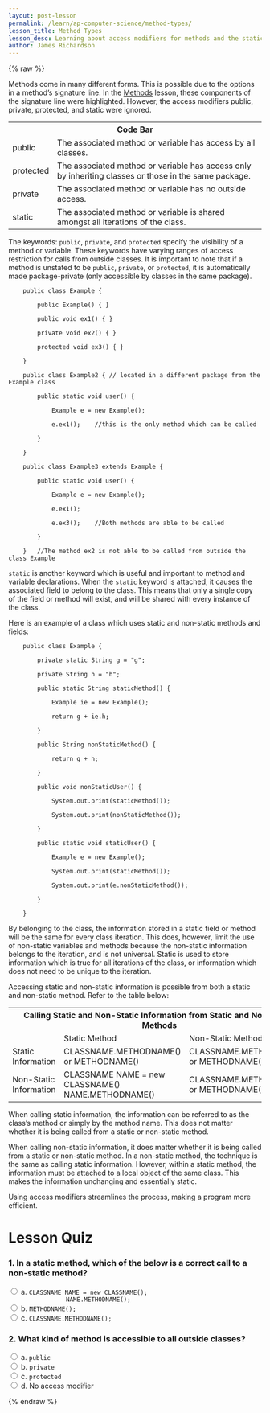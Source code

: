 ```yaml
---
layout: post-lesson
permalink: /learn/ap-computer-science/method-types/
lesson_title: Method Types
lesson_desc: Learning about access modifiers for methods and the static keyword.  
author: James Richardson
---
```


<script src="/questions.js"></script>

{% raw %}

Methods come in many different forms. This is possible due to the options in a method’s signature line. In the [Methods](https://teamscode.com/learn/ap-computer-science/methods/) lesson, these components of the signature line were highlighted. However, the access modifiers public, private, protected, and static were ignored.

<table>
  <tr>
    <th colspan="2">Code Bar</th>
  </tr>
  <tr>
    <td>public</td>
    <td>The associated method or variable has access by all classes.</td>
  </tr>
  <tr>
    <td>protected</td>
    <td>The associated method or variable has access only by inheriting classes or those in the same package.</td>
  </tr>
  <tr>
    <td>private</td>
    <td>The associated method or variable has no outside access.</td>
  </tr>
  <tr>
    <td>static</td>
    <td>The associated method or variable is shared amongst all iterations of the class. </td>
  </tr>
</table>


The keywords: <code>public</code>, <code>private</code>, and <code>protected</code> specify the visibility of a method or variable. These keywords have varying ranges of access restriction for calls from outside classes. It is important to note that if a method is unstated to be <code>public</code>, <code>private</code>, or <code>protected</code>, it is automatically made package-private (only accessible by classes in the same package). 

        public class Example {

            public Example() { }

            public void ex1() { }

            private void ex2() { }

            protected void ex3() { }

        }

        public class Example2 { // located in a different package from the Example class

            public static void user() {

                Example e = new Example();

                e.ex1();    //this is the only method which can be called

            }

        }

        public class Example3 extends Example { 

            public static void user() {

                Example e = new Example();

                e.ex1();    

                e.ex3();    //Both methods are able to be called 

            }

        }   //The method ex2 is not able to be called from outside the class Example

<code>static</code> is another keyword which is useful and important to method and variable declarations. When the <code>static</code> keyword is attached, it causes the associated field to belong to the class. This means that only a single copy of the field or method will exist, and will be shared with every instance of the class. 

Here is an example of a class which uses static and non-static methods and fields:

        public class Example {

            private static String g = "g";

            private String h = "h";

            public static String staticMethod() {

                Example ie = new Example();

                return g + ie.h;

            }

            public String nonStaticMethod() {

                return g + h;

            }

            public void nonStaticUser() {

                System.out.print(staticMethod());

                System.out.print(nonStaticMethod());

            }

            public static void staticUser() {

                Example e = new Example();

                System.out.print(staticMethod());

                System.out.print(e.nonStaticMethod());

            }

        }

By belonging to the class, the information stored in a static field or method will be the same for every class iteration. This does, however, limit the use of non-static variables and methods because the non-static information belongs to the iteration, and is not universal. Static is used to store information which is true for all iterations of the class, or information which does not need to be unique to the iteration. 

Accessing static and non-static information is possible from both a static and non-static method. Refer to the table below:

<table>
  <tr>
    <th colspan="3">Calling Static and Non-Static Information from Static and Non-Static Methods</th>
  </tr>
  <tr>
    <td></td>
    <td>Static Method</td>
    <td>Non-Static Method</td>
  </tr>
  <tr>
    <td>Static Information</td>
    <td>CLASSNAME.METHODNAME()
or
METHODNAME()</td>
    <td>CLASSNAME.METHODNAME()
or 
METHODNAME()</td>
  </tr>
  <tr>
    <td>Non-Static Information</td>
    <td>CLASSNAME NAME = new CLASSNAME()
NAME.METHODNAME()</td>
    <td>CLASSNAME.METHODNAME()
or 
METHODNAME()</td>
  </tr>
</table>


When calling static information, the information can be referred to as the class’s method or simply by the method name. This does not matter whether it is being called from a static or non-static method.

When calling non-static information, it does matter whether it is being called from a static or non-static method. In a non-static method, the technique is the same as calling static information. However, within a static method, the information must be attached to a local object of the same class. This makes the information unchanging and essentially static.

Using access modifiers streamlines the process, making a program more efficient.

<h1>Lesson Quiz</h1>

<h3>1. In a static method, which of the below is a correct call to a non-static method?</h3>

<form>
    <div>
        <input type="radio" value="a" name="cc" onchange="check(this, 'a')">
        a. <code>CLASSNAME NAME = new CLASSNAME();
                NAME.METHODNAME();</code>
    </div>
    <div>
        <input type="radio" value="b" name="cc" onchange="check(this, 'a')">
        b. <code>METHODNAME();</code>
    </div>
    <div>
        <input type="radio" value="c" name="cc" onchange="check(this, 'a')">
        c. <code>CLASSNAME.METHODNAME();</code>
    </div>
</form>

<h3>2. What kind of method is accessible to all outside classes?</h3>

<form>
    <div>
        <input type="radio" value="a" name="cc" onchange="check(this, 'a')">
        a. <code>public</code>
    </div>
    <div>
        <input type="radio" value="b" name="cc" onchange="check(this, 'a')">
        b. <code>private</code>
    </div>
    <div>
        <input type="radio" value="c" name="cc" onchange="check(this, 'a')">
        c. <code>protected</code>
    </div>
    <div>
        <input type="radio" value="d" name="cc" onchange="check(this, 'a')">
        d. No access modifier
    </div>
</form>


{% endraw %}